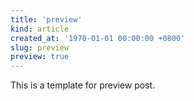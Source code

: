 ```yaml
---
title: 'preview'
kind: article
created_at: '1970-01-01 00:00:00 +0800'
slug: preview
preview: true
---
```


This is a template for preview post.
